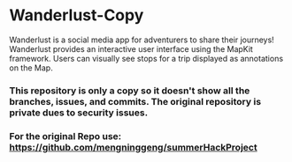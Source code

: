 # Wanderlust-Copy
Wanderlust is a social media app for adventurers to share their journeys! Wanderlust provides an interactive user interface using the MapKit framework. Users can visually see stops for a trip displayed as annotations on the Map.


### This repository is only a copy so it doesn't show all the branches, issues, and commits. The original repository is private dues to security issues.
### For the original Repo use: https://github.com/mengninggeng/summerHackProject
